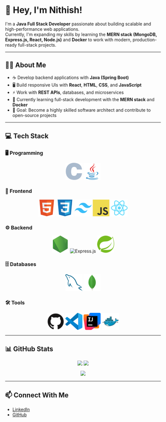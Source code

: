# 👋 Hey, I'm Nithish!

I'm a **Java Full Stack Developer** passionate about building scalable and high-performance web applications.  
Currently, I'm expanding my skills by learning the **MERN stack (MongoDB, Express.js, React, Node.js)** and **Docker** to work with modern, production-ready full-stack projects.

---

## 👨‍💻 About Me
- ☕ Develop backend applications with **Java (Spring Boot)**  
- 🖥️ Build responsive UIs with **React**, **HTML**, **CSS**, and **JavaScript**  
- ⚡ Work with **REST APIs**, databases, and microservices  
- 🌱 Currently learning full-stack development with the **MERN stack** and **Docker**  
- 🎯 Goal: Become a highly skilled software architect and contribute to open-source projects  

---

## 💻 Tech Stack

### 🖥️ Programming
<p align="center">
  <img src="https://raw.githubusercontent.com/devicons/devicon/master/icons/c/c-original.svg" alt="C" width="55" height="55"/>
  <img src="https://raw.githubusercontent.com/devicons/devicon/master/icons/java/java-original.svg" alt="Java" width="55" height="55"/>
</p>

### 🎨 Frontend
<p align="center">
  <img src="https://raw.githubusercontent.com/devicons/devicon/master/icons/html5/html5-original.svg" alt="HTML5" width="55" height="55"/>
  <img src="https://raw.githubusercontent.com/devicons/devicon/master/icons/css3/css3-original.svg" alt="CSS3" width="55" height="55"/>
  <img src="https://raw.githubusercontent.com/devicons/devicon/master/icons/tailwindcss/tailwindcss-original.svg" alt="Tailwind CSS" width="55" height="55"/>
  <img src="https://raw.githubusercontent.com/devicons/devicon/master/icons/javascript/javascript-original.svg" alt="JavaScript" width="55" height="55"/>
  <img src="https://raw.githubusercontent.com/devicons/devicon/master/icons/react/react-original.svg" alt="React" width="55" height="55"/>
</p>

### ⚙️ Backend
<p align="center">
  <img src="https://raw.githubusercontent.com/devicons/devicon/master/icons/nodejs/nodejs-original.svg" alt="Node.js" width="55" height="55"/>
  <img src="https://raw.githubusercontent.com/rahulbanerjee26/githubAboutMeGenerator/main/icons/express-js.svg" alt="Express.js" width="55" height="55"/>
  <img src="https://raw.githubusercontent.com/devicons/devicon/master/icons/spring/spring-original.svg" alt="Spring Boot" width="55" height="55"/>
</p>

### 🗄️ Databases
<p align="center">
  <img src="https://raw.githubusercontent.com/devicons/devicon/master/icons/mysql/mysql-original.svg" alt="MySQL" width="55" height="55"/>
  <img src="https://raw.githubusercontent.com/devicons/devicon/master/icons/mongodb/mongodb-original.svg" alt="MongoDB" width="55" height="55"/>
</p>

### 🛠️ Tools
<p align="center">
  <img src="https://raw.githubusercontent.com/devicons/devicon/master/icons/github/github-original.svg" alt="GitHub" width="55" height="55"/>
  <img src="https://raw.githubusercontent.com/devicons/devicon/master/icons/vscode/vscode-original.svg" alt="VS Code" width="55" height="55"/>
  <img src="https://raw.githubusercontent.com/devicons/devicon/master/icons/intellij/intellij-original.svg" alt="IntelliJ" width="55" height="55"/>
  <img src="https://raw.githubusercontent.com/devicons/devicon/master/icons/docker/docker-original.svg" alt="Docker" width="55" height="55"/>
</p>

---

## 📊 GitHub Stats

<p align="center">
  <img src="https://github-readme-stats.vercel.app/api?username=nithish0302&show_icons=true&theme=tokyonight" height="165"/>
  <img src="https://github-readme-streak-stats.herokuapp.com?user=nithish0302&theme=tokyonight" height="165"/>
</p>

<p align="center">
  <img src="https://github-readme-stats.vercel.app/api/top-langs/?username=nithish0302&layout=compact&theme=tokyonight" height="160"/>
</p>

---

## 📫 Connect With Me
- [LinkedIn](https://www.linkedin.com/)  
- [GitHub](https://github.com/nithish0302)
